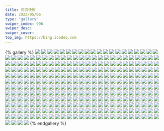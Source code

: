 ```yaml
---
title: 网页快照
date: 2022/05/06 
type: "gallery" 
swiper_index: 996
swiper_desc: 
swiper_cover: 
top_img: https://bing.icodeq.com 
---
```


{% gallery %}
![](https://alist.learnonly.xyz/d/!网页快照/blog.learnonly.xyz/2023-02-05_06-56-06.png)
![](https://alist.learnonly.xyz/d/!网页快照/blog.learnonly.xyz/2023-02-06_18-56-03.png)
![](https://alist.learnonly.xyz/d/!网页快照/blog.learnonly.xyz/2023-02-04_09-55-53.png)
![](https://alist.learnonly.xyz/d/!网页快照/blog.learnonly.xyz/2023-02-06_02-06-22.png)
![](https://alist.learnonly.xyz/d/!网页快照/blog.learnonly.xyz/2023-02-05_15-55-45.png)
![](https://alist.learnonly.xyz/d/!网页快照/blog.learnonly.xyz/2023-02-04_21-55-55.png)
![](https://alist.learnonly.xyz/d/!网页快照/blog.learnonly.xyz/2023-02-05_13-04-05.png)
![](https://alist.learnonly.xyz/d/!网页快照/blog.learnonly.xyz/2023-02-06_15-56-12.png)
![](https://alist.learnonly.xyz/d/!网页快照/blog.learnonly.xyz/2023-02-06_13-18-28.png)
![](https://alist.learnonly.xyz/d/!网页快照/blog.learnonly.xyz/2023-02-05_21-55-53.png)
![](https://alist.learnonly.xyz/d/!网页快照/blog.learnonly.xyz/2023-02-04_18-55-46.png)
![](https://alist.learnonly.xyz/d/!网页快照/blog.learnonly.xyz/2023-02-04_06-55-53.png)
![](https://alist.learnonly.xyz/d/!网页快照/blog.learnonly.xyz/2023-02-06_09-55-45.png)
![](https://alist.learnonly.xyz/d/!网页快照/blog.learnonly.xyz/2023-02-04_13-04-10.png)
![](https://alist.learnonly.xyz/d/!网页快照/blog.learnonly.xyz/2023-02-04_15-56-05.png)
![](https://alist.learnonly.xyz/d/!网页快照/blog.learnonly.xyz/2023-02-05_02-14-15.png)
![](https://alist.learnonly.xyz/d/!网页快照/blog.learnonly.xyz/2023-02-04_02-04-32.png)
![](https://alist.learnonly.xyz/d/!网页快照/blog.learnonly.xyz/2023-02-06_03-55-32.png)
![](https://alist.learnonly.xyz/d/!网页快照/blog.learnonly.xyz/2023-02-05_18-56-20.png)
![](https://alist.learnonly.xyz/d/!网页快照/blog.learnonly.xyz/2023-02-06_06-55-50.png)
![](https://alist.learnonly.xyz/d/!网页快照/blog.learnonly.xyz/2023-02-05_03-56-02.png)
![](https://alist.learnonly.xyz/d/!网页快照/blog.learnonly.xyz/2023-02-05_09-56-02.png)
![](https://alist.learnonly.xyz/d/!网页快照/blog.learnonly.xyz/2023-02-04_03-55-42.png)
![](https://alist.learnonly.xyz/d/!网页快照/todo.learnonly.xyz/2023-02-04_02-07-16.png)
![](https://alist.learnonly.xyz/d/!网页快照/todo.learnonly.xyz/2023-02-04_03-58-59.png)
![](https://alist.learnonly.xyz/d/!网页快照/todo.learnonly.xyz/2023-02-05_06-58-45.png)
![](https://alist.learnonly.xyz/d/!网页快照/todo.learnonly.xyz/2023-02-05_15-58-58.png)
![](https://alist.learnonly.xyz/d/!网页快照/todo.learnonly.xyz/2023-02-06_18-58-51.png)
![](https://alist.learnonly.xyz/d/!网页快照/todo.learnonly.xyz/2023-02-04_03-59-07.png)
![](https://alist.learnonly.xyz/d/!网页快照/todo.learnonly.xyz/2023-02-05_18-59-42.png)
![](https://alist.learnonly.xyz/d/!网页快照/todo.learnonly.xyz/2023-02-04_18-59-12.png)
![](https://alist.learnonly.xyz/d/!网页快照/todo.learnonly.xyz/2023-02-05_04-00-45.png)
![](https://alist.learnonly.xyz/d/!网页快照/todo.learnonly.xyz/2023-02-06_03-58-38.png)
![](https://alist.learnonly.xyz/d/!网页快照/todo.learnonly.xyz/2023-02-06_09-57-42.png)
![](https://alist.learnonly.xyz/d/!网页快照/todo.learnonly.xyz/2023-02-05_02-17-51.png)
![](https://alist.learnonly.xyz/d/!网页快照/todo.learnonly.xyz/2023-02-04_18-59-21.png)
![](https://alist.learnonly.xyz/d/!网页快照/todo.learnonly.xyz/2023-02-05_13-09-02.png)
![](https://alist.learnonly.xyz/d/!网页快照/todo.learnonly.xyz/2023-02-05_13-08-55.png)
![](https://alist.learnonly.xyz/d/!网页快照/todo.learnonly.xyz/2023-02-04_06-59-19.png)
![](https://alist.learnonly.xyz/d/!网页快照/todo.learnonly.xyz/2023-02-06_15-59-15.png)
![](https://alist.learnonly.xyz/d/!网页快照/todo.learnonly.xyz/2023-02-04_02-07-08.png)
![](https://alist.learnonly.xyz/d/!网页快照/todo.learnonly.xyz/2023-02-04_09-59-19.png)
![](https://alist.learnonly.xyz/d/!网页快照/todo.learnonly.xyz/2023-02-06_06-59-45.png)
![](https://alist.learnonly.xyz/d/!网页快照/todo.learnonly.xyz/2023-02-05_21-59-39.png)
![](https://alist.learnonly.xyz/d/!网页快照/todo.learnonly.xyz/2023-02-05_15-59-06.png)
![](https://alist.learnonly.xyz/d/!网页快照/todo.learnonly.xyz/2023-02-05_18-59-35.png)
![](https://alist.learnonly.xyz/d/!网页快照/todo.learnonly.xyz/2023-02-05_04-01-18.png)
![](https://alist.learnonly.xyz/d/!网页快照/todo.learnonly.xyz/2023-02-04_16-01-20.png)
![](https://alist.learnonly.xyz/d/!网页快照/todo.learnonly.xyz/2023-02-06_06-59-37.png)
![](https://alist.learnonly.xyz/d/!网页快照/todo.learnonly.xyz/2023-02-06_15-59-22.png)
![](https://alist.learnonly.xyz/d/!网页快照/todo.learnonly.xyz/2023-02-05_09-59-20.png)
![](https://alist.learnonly.xyz/d/!网页快照/todo.learnonly.xyz/2023-02-06_02-09-12.png)
![](https://alist.learnonly.xyz/d/!网页快照/todo.learnonly.xyz/2023-02-05_21-59-31.png)
![](https://alist.learnonly.xyz/d/!网页快照/todo.learnonly.xyz/2023-02-06_13-21-51.png)
![](https://alist.learnonly.xyz/d/!网页快照/todo.learnonly.xyz/2023-02-06_03-58-29.png)
![](https://alist.learnonly.xyz/d/!网页快照/todo.learnonly.xyz/2023-02-04_21-59-11.png)
![](https://alist.learnonly.xyz/d/!网页快照/todo.learnonly.xyz/2023-02-06_09-57-50.png)
![](https://alist.learnonly.xyz/d/!网页快照/todo.learnonly.xyz/2023-02-06_13-21-59.png)
![](https://alist.learnonly.xyz/d/!网页快照/todo.learnonly.xyz/2023-02-04_09-59-12.png)
![](https://alist.learnonly.xyz/d/!网页快照/todo.learnonly.xyz/2023-02-06_18-58-44.png)
![](https://alist.learnonly.xyz/d/!网页快照/todo.learnonly.xyz/2023-02-04_13-08-06.png)
![](https://alist.learnonly.xyz/d/!网页快照/todo.learnonly.xyz/2023-02-05_09-59-29.png)
![](https://alist.learnonly.xyz/d/!网页快照/todo.learnonly.xyz/2023-02-04_21-59-03.png)
![](https://alist.learnonly.xyz/d/!网页快照/todo.learnonly.xyz/2023-02-04_13-08-13.png)
![](https://alist.learnonly.xyz/d/!网页快照/todo.learnonly.xyz/2023-02-04_06-59-12.png)
![](https://alist.learnonly.xyz/d/!网页快照/todo.learnonly.xyz/2023-02-06_02-09-21.png)
![](https://alist.learnonly.xyz/d/!网页快照/todo.learnonly.xyz/2023-02-05_06-58-52.png)
![](https://alist.learnonly.xyz/d/!网页快照/todo.learnonly.xyz/2023-02-04_16-01-11.png)
![](https://alist.learnonly.xyz/d/!网页快照/todo.learnonly.xyz/2023-02-05_02-17-43.png)
![](https://alist.learnonly.xyz/d/!网页快照/time.piged.repl.co/2023-02-05_03-57-14.png)
![](https://alist.learnonly.xyz/d/!网页快照/time.piged.repl.co/2023-02-06_02-07-47.png)
![](https://alist.learnonly.xyz/d/!网页快照/time.piged.repl.co/2023-02-04_02-05-40.png)
![](https://alist.learnonly.xyz/d/!网页快照/time.piged.repl.co/2023-02-05_02-16-11.png)
![](https://alist.learnonly.xyz/d/!网页快照/time.piged.repl.co/2023-02-04_18-57-11.png)
![](https://alist.learnonly.xyz/d/!网页快照/time.piged.repl.co/2023-02-06_18-57-19.png)
![](https://alist.learnonly.xyz/d/!网页快照/time.piged.repl.co/2023-02-05_15-57-06.png)
![](https://alist.learnonly.xyz/d/!网页快照/time.piged.repl.co/2023-02-06_06-57-37.png)
![](https://alist.learnonly.xyz/d/!网页快照/time.piged.repl.co/2023-02-06_13-19-43.png)
![](https://alist.learnonly.xyz/d/!网页快照/time.piged.repl.co/2023-02-04_21-57-33.png)
![](https://alist.learnonly.xyz/d/!网页快照/time.piged.repl.co/2023-02-05_09-57-24.png)
![](https://alist.learnonly.xyz/d/!网页快照/time.piged.repl.co/2023-02-05_13-06-57.png)
![](https://alist.learnonly.xyz/d/!网页快照/time.piged.repl.co/2023-02-06_09-57-05.png)
![](https://alist.learnonly.xyz/d/!网页快照/time.piged.repl.co/2023-02-05_18-57-26.png)
![](https://alist.learnonly.xyz/d/!网页快照/time.piged.repl.co/2023-02-04_09-57-15.png)
![](https://alist.learnonly.xyz/d/!网页快照/time.piged.repl.co/2023-02-04_13-05-42.png)
![](https://alist.learnonly.xyz/d/!网页快照/time.piged.repl.co/2023-02-05_06-57-24.png)
![](https://alist.learnonly.xyz/d/!网页快照/time.piged.repl.co/2023-02-04_15-59-29.png)
![](https://alist.learnonly.xyz/d/!网页快照/time.piged.repl.co/2023-02-05_21-56-52.png)
![](https://alist.learnonly.xyz/d/!网页快照/time.piged.repl.co/2023-02-06_03-56-47.png)
![](https://alist.learnonly.xyz/d/!网页快照/time.piged.repl.co/2023-02-04_03-56-57.png)
![](https://alist.learnonly.xyz/d/!网页快照/time.piged.repl.co/2023-02-04_06-57-08.png)
![](https://alist.learnonly.xyz/d/!网页快照/time.piged.repl.co/2023-02-06_15-57-47.png)
![](https://alist.learnonly.xyz/d/!网页快照/read.learnonly.xyz/2023-02-04_06-58-43.png)
![](https://alist.learnonly.xyz/d/!网页快照/read.learnonly.xyz/2023-02-06_13-21-26.png)
![](https://alist.learnonly.xyz/d/!网页快照/read.learnonly.xyz/2023-02-05_13-08-32.png)
![](https://alist.learnonly.xyz/d/!网页快照/read.learnonly.xyz/2023-02-04_02-06-43.png)
![](https://alist.learnonly.xyz/d/!网页快照/read.learnonly.xyz/2023-02-05_02-17-19.png)
![](https://alist.learnonly.xyz/d/!网页快照/read.learnonly.xyz/2023-02-06_18-58-18.png)
![](https://alist.learnonly.xyz/d/!网页快照/read.learnonly.xyz/2023-02-05_21-58-20.png)
![](https://alist.learnonly.xyz/d/!网页快照/read.learnonly.xyz/2023-02-05_06-58-21.png)
![](https://alist.learnonly.xyz/d/!网页快照/read.learnonly.xyz/2023-02-06_09-57-17.png)
![](https://alist.learnonly.xyz/d/!网页快照/read.learnonly.xyz/2023-02-04_09-58-54.png)
![](https://alist.learnonly.xyz/d/!网页快照/read.learnonly.xyz/2023-02-05_18-59-04.png)
![](https://alist.learnonly.xyz/d/!网页快照/read.learnonly.xyz/2023-02-04_21-58-38.png)
![](https://alist.learnonly.xyz/d/!网页快照/read.learnonly.xyz/2023-02-06_02-08-47.png)
![](https://alist.learnonly.xyz/d/!网页快照/read.learnonly.xyz/2023-02-04_18-58-44.png)
![](https://alist.learnonly.xyz/d/!网页快照/read.learnonly.xyz/2023-02-06_15-58-49.png)
![](https://alist.learnonly.xyz/d/!网页快照/read.learnonly.xyz/2023-02-06_03-57-58.png)
![](https://alist.learnonly.xyz/d/!网页快照/read.learnonly.xyz/2023-02-05_15-58-30.png)
![](https://alist.learnonly.xyz/d/!网页快照/read.learnonly.xyz/2023-02-06_06-59-10.png)
![](https://alist.learnonly.xyz/d/!网页快照/read.learnonly.xyz/2023-02-04_03-58-25.png)
![](https://alist.learnonly.xyz/d/!网页快照/read.learnonly.xyz/2023-02-04_16-00-40.png)
![](https://alist.learnonly.xyz/d/!网页快照/read.learnonly.xyz/2023-02-05_09-58-39.png)
![](https://alist.learnonly.xyz/d/!网页快照/read.learnonly.xyz/2023-02-04_13-07-12.png)
![](https://alist.learnonly.xyz/d/!网页快照/read.learnonly.xyz/2023-02-05_03-58-49.png)
![](https://alist.learnonly.xyz/d/!网页快照/docs.learnonly.xyz/2023-02-06_15-59-01.png)
![](https://alist.learnonly.xyz/d/!网页快照/docs.learnonly.xyz/2023-02-05_02-17-29.png)
![](https://alist.learnonly.xyz/d/!网页快照/docs.learnonly.xyz/2023-02-05_06-58-31.png)
![](https://alist.learnonly.xyz/d/!网页快照/docs.learnonly.xyz/2023-02-05_03-58-59.png)
![](https://alist.learnonly.xyz/d/!网页快照/docs.learnonly.xyz/2023-02-04_18-58-54.png)
![](https://alist.learnonly.xyz/d/!网页快照/docs.learnonly.xyz/2023-02-06_02-08-59.png)
![](https://alist.learnonly.xyz/d/!网页快照/docs.learnonly.xyz/2023-02-06_18-58-30.png)
![](https://alist.learnonly.xyz/d/!网页快照/docs.learnonly.xyz/2023-02-04_09-59-04.png)
![](https://alist.learnonly.xyz/d/!网页快照/docs.learnonly.xyz/2023-02-05_09-58-49.png)
![](https://alist.learnonly.xyz/d/!网页快照/docs.learnonly.xyz/2023-02-05_15-58-40.png)
![](https://alist.learnonly.xyz/d/!网页快照/docs.learnonly.xyz/2023-02-06_09-57-27.png)
![](https://alist.learnonly.xyz/d/!网页快照/docs.learnonly.xyz/2023-02-05_13-08-42.png)
![](https://alist.learnonly.xyz/d/!网页快照/docs.learnonly.xyz/2023-02-06_13-21-36.png)
![](https://alist.learnonly.xyz/d/!网页快照/docs.learnonly.xyz/2023-02-05_18-59-15.png)
![](https://alist.learnonly.xyz/d/!网页快照/docs.learnonly.xyz/2023-02-04_02-06-53.png)
![](https://alist.learnonly.xyz/d/!网页快照/docs.learnonly.xyz/2023-02-04_21-58-48.png)
![](https://alist.learnonly.xyz/d/!网页快照/docs.learnonly.xyz/2023-02-05_21-59-11.png)
![](https://alist.learnonly.xyz/d/!网页快照/docs.learnonly.xyz/2023-02-04_13-07-51.png)
![](https://alist.learnonly.xyz/d/!网页快照/docs.learnonly.xyz/2023-02-06_03-58-09.png)
![](https://alist.learnonly.xyz/d/!网页快照/docs.learnonly.xyz/2023-02-04_03-58-35.png)
![](https://alist.learnonly.xyz/d/!网页快照/docs.learnonly.xyz/2023-02-04_16-00-55.png)
![](https://alist.learnonly.xyz/d/!网页快照/docs.learnonly.xyz/2023-02-04_06-58-54.png)
![](https://alist.learnonly.xyz/d/!网页快照/docs.learnonly.xyz/2023-02-06_06-59-20.png)
![](https://alist.learnonly.xyz/d/!网页快照/uptime.pighog.repl.co/2023-02-04_09-57-08.png)
![](https://alist.learnonly.xyz/d/!网页快照/uptime.pighog.repl.co/2023-02-04_06-57-00.png)
![](https://alist.learnonly.xyz/d/!网页快照/uptime.pighog.repl.co/2023-02-05_15-56-59.png)
![](https://alist.learnonly.xyz/d/!网页快照/uptime.pighog.repl.co/2023-02-04_02-05-32.png)
![](https://alist.learnonly.xyz/d/!网页快照/uptime.pighog.repl.co/2023-02-06_02-07-39.png)
![](https://alist.learnonly.xyz/d/!网页快照/uptime.pighog.repl.co/2023-02-05_21-56-45.png)
![](https://alist.learnonly.xyz/d/!网页快照/uptime.pighog.repl.co/2023-02-06_03-56-39.png)
![](https://alist.learnonly.xyz/d/!网页快照/uptime.pighog.repl.co/2023-02-06_09-56-58.png)
![](https://alist.learnonly.xyz/d/!网页快照/uptime.pighog.repl.co/2023-02-06_18-57-11.png)
![](https://alist.learnonly.xyz/d/!网页快照/uptime.pighog.repl.co/2023-02-05_02-16-04.png)
![](https://alist.learnonly.xyz/d/!网页快照/uptime.pighog.repl.co/2023-02-06_06-57-29.png)
![](https://alist.learnonly.xyz/d/!网页快照/uptime.pighog.repl.co/2023-02-04_13-05-35.png)
![](https://alist.learnonly.xyz/d/!网页快照/uptime.pighog.repl.co/2023-02-05_18-57-19.png)
![](https://alist.learnonly.xyz/d/!网页快照/uptime.pighog.repl.co/2023-02-05_13-05-02.png)
![](https://alist.learnonly.xyz/d/!网页快照/uptime.pighog.repl.co/2023-02-05_03-57-07.png)
![](https://alist.learnonly.xyz/d/!网页快照/uptime.pighog.repl.co/2023-02-04_21-57-26.png)
![](https://alist.learnonly.xyz/d/!网页快照/uptime.pighog.repl.co/2023-02-04_03-56-49.png)
![](https://alist.learnonly.xyz/d/!网页快照/uptime.pighog.repl.co/2023-02-04_15-59-22.png)
![](https://alist.learnonly.xyz/d/!网页快照/uptime.pighog.repl.co/2023-02-06_13-19-35.png)
![](https://alist.learnonly.xyz/d/!网页快照/uptime.pighog.repl.co/2023-02-04_18-57-03.png)
![](https://alist.learnonly.xyz/d/!网页快照/uptime.pighog.repl.co/2023-02-05_09-57-16.png)
![](https://alist.learnonly.xyz/d/!网页快照/uptime.pighog.repl.co/2023-02-05_06-57-17.png)
![](https://alist.learnonly.xyz/d/!网页快照/uptime.pighog.repl.co/2023-02-06_15-57-40.png)
![](https://alist.learnonly.xyz/d/!网页快照/space.bilibili.com/2023-02-05_03-55-55.png)
![](https://alist.learnonly.xyz/d/!网页快照/space.bilibili.com/2023-02-06_18-55-55.png)
![](https://alist.learnonly.xyz/d/!网页快照/space.bilibili.com/2023-02-04_02-04-25.png)
![](https://alist.learnonly.xyz/d/!网页快照/space.bilibili.com/2023-02-06_06-55-43.png)
![](https://alist.learnonly.xyz/d/!网页快照/space.bilibili.com/2023-02-06_09-55-37.png)
![](https://alist.learnonly.xyz/d/!网页快照/space.bilibili.com/2023-02-04_15-55-58.png)
![](https://alist.learnonly.xyz/d/!网页快照/space.bilibili.com/2023-02-06_02-06-15.png)
![](https://alist.learnonly.xyz/d/!网页快照/space.bilibili.com/2023-02-05_15-55-38.png)
![](https://alist.learnonly.xyz/d/!网页快照/space.bilibili.com/2023-02-05_18-56-13.png)
![](https://alist.learnonly.xyz/d/!网页快照/space.bilibili.com/2023-02-06_13-18-20.png)
![](https://alist.learnonly.xyz/d/!网页快照/space.bilibili.com/2023-02-06_03-55-25.png)
![](https://alist.learnonly.xyz/d/!网页快照/space.bilibili.com/2023-02-05_09-55-55.png)
![](https://alist.learnonly.xyz/d/!网页快照/space.bilibili.com/2023-02-04_18-55-39.png)
![](https://alist.learnonly.xyz/d/!网页快照/space.bilibili.com/2023-02-04_06-55-46.png)
![](https://alist.learnonly.xyz/d/!网页快照/space.bilibili.com/2023-02-05_02-14-08.png)
![](https://alist.learnonly.xyz/d/!网页快照/space.bilibili.com/2023-02-05_13-03-57.png)
![](https://alist.learnonly.xyz/d/!网页快照/space.bilibili.com/2023-02-04_21-55-46.png)
![](https://alist.learnonly.xyz/d/!网页快照/space.bilibili.com/2023-02-05_06-55-59.png)
![](https://alist.learnonly.xyz/d/!网页快照/space.bilibili.com/2023-02-04_09-55-44.png)
![](https://alist.learnonly.xyz/d/!网页快照/space.bilibili.com/2023-02-05_21-55-44.png)
![](https://alist.learnonly.xyz/d/!网页快照/space.bilibili.com/2023-02-06_15-56-03.png)
![](https://alist.learnonly.xyz/d/!网页快照/space.bilibili.com/2023-02-04_13-04-02.png)
![](https://alist.learnonly.xyz/d/!网页快照/space.bilibili.com/2023-02-04_03-55-33.png)
![](https://alist.learnonly.xyz/d/!网页快照/alist.learnonly.xyz/2023-02-04_02-04-13.png)
![](https://alist.learnonly.xyz/d/!网页快照/alist.learnonly.xyz/2023-02-04_13-03-50.png)
![](https://alist.learnonly.xyz/d/!网页快照/alist.learnonly.xyz/2023-02-06_09-55-27.png)
![](https://alist.learnonly.xyz/d/!网页快照/alist.learnonly.xyz/2023-02-05_21-55-32.png)
![](https://alist.learnonly.xyz/d/!网页快照/alist.learnonly.xyz/2023-02-05_02-13-57.png)
![](https://alist.learnonly.xyz/d/!网页快照/alist.learnonly.xyz/2023-02-06_06-55-33.png)
![](https://alist.learnonly.xyz/d/!网页快照/alist.learnonly.xyz/2023-02-06_02-06-04.png)
![](https://alist.learnonly.xyz/d/!网页快照/alist.learnonly.xyz/2023-02-04_09-55-29.png)
![](https://alist.learnonly.xyz/d/!网页快照/alist.learnonly.xyz/2023-02-05_15-55-27.png)
![](https://alist.learnonly.xyz/d/!网页快照/alist.learnonly.xyz/2023-02-05_09-55-44.png)
![](https://alist.learnonly.xyz/d/!网页快照/alist.learnonly.xyz/2023-02-06_18-55-44.png)
![](https://alist.learnonly.xyz/d/!网页快照/alist.learnonly.xyz/2023-02-04_03-55-24.png)
![](https://alist.learnonly.xyz/d/!网页快照/alist.learnonly.xyz/2023-02-04_06-55-35.png)
![](https://alist.learnonly.xyz/d/!网页快照/alist.learnonly.xyz/2023-02-04_18-55-24.png)
![](https://alist.learnonly.xyz/d/!网页快照/alist.learnonly.xyz/2023-02-06_03-55-16.png)
![](https://alist.learnonly.xyz/d/!网页快照/alist.learnonly.xyz/2023-02-05_06-55-45.png)
![](https://alist.learnonly.xyz/d/!网页快照/alist.learnonly.xyz/2023-02-06_13-18-09.png)
![](https://alist.learnonly.xyz/d/!网页快照/alist.learnonly.xyz/2023-02-05_18-56-01.png)
![](https://alist.learnonly.xyz/d/!网页快照/alist.learnonly.xyz/2023-02-05_03-55-44.png)
![](https://alist.learnonly.xyz/d/!网页快照/alist.learnonly.xyz/2023-02-04_15-55-47.png)
![](https://alist.learnonly.xyz/d/!网页快照/alist.learnonly.xyz/2023-02-05_13-03-47.png)
![](https://alist.learnonly.xyz/d/!网页快照/alist.learnonly.xyz/2023-02-04_21-55-37.png)
![](https://alist.learnonly.xyz/d/!网页快照/alist.learnonly.xyz/2023-02-06_15-55-51.png)
![](https://alist.learnonly.xyz/d/!网页快照/vercel.pighog.repl.co/2023-02-05_13-04-29.png)
![](https://alist.learnonly.xyz/d/!网页快照/vercel.pighog.repl.co/2023-02-06_15-56-39.png)
![](https://alist.learnonly.xyz/d/!网页快照/vercel.pighog.repl.co/2023-02-04_21-56-19.png)
![](https://alist.learnonly.xyz/d/!网页快照/vercel.pighog.repl.co/2023-02-04_03-56-08.png)
![](https://alist.learnonly.xyz/d/!网页快照/vercel.pighog.repl.co/2023-02-04_09-56-17.png)
![](https://alist.learnonly.xyz/d/!网页快照/vercel.pighog.repl.co/2023-02-05_03-56-27.png)
![](https://alist.learnonly.xyz/d/!网页快照/vercel.pighog.repl.co/2023-02-05_02-14-40.png)
![](https://alist.learnonly.xyz/d/!网页快照/vercel.pighog.repl.co/2023-02-05_09-56-27.png)
![](https://alist.learnonly.xyz/d/!网页快照/vercel.pighog.repl.co/2023-02-05_15-56-10.png)
![](https://alist.learnonly.xyz/d/!网页快照/vercel.pighog.repl.co/2023-02-04_02-04-57.png)
![](https://alist.learnonly.xyz/d/!网页快照/vercel.pighog.repl.co/2023-02-06_18-56-27.png)
![](https://alist.learnonly.xyz/d/!网页快照/vercel.pighog.repl.co/2023-02-04_13-04-33.png)
![](https://alist.learnonly.xyz/d/!网页快照/vercel.pighog.repl.co/2023-02-05_18-56-45.png)
![](https://alist.learnonly.xyz/d/!网页快照/vercel.pighog.repl.co/2023-02-05_21-56-18.png)
![](https://alist.learnonly.xyz/d/!网页快照/vercel.pighog.repl.co/2023-02-06_03-55-59.png)
![](https://alist.learnonly.xyz/d/!网页快照/vercel.pighog.repl.co/2023-02-06_06-56-16.png)
![](https://alist.learnonly.xyz/d/!网页快照/vercel.pighog.repl.co/2023-02-06_02-06-47.png)
![](https://alist.learnonly.xyz/d/!网页快照/vercel.pighog.repl.co/2023-02-06_09-56-11.png)
![](https://alist.learnonly.xyz/d/!网页快照/vercel.pighog.repl.co/2023-02-04_06-56-16.png)
![](https://alist.learnonly.xyz/d/!网页快照/vercel.pighog.repl.co/2023-02-06_13-18-53.png)
![](https://alist.learnonly.xyz/d/!网页快照/vercel.pighog.repl.co/2023-02-04_18-56-09.png)
![](https://alist.learnonly.xyz/d/!网页快照/vercel.pighog.repl.co/2023-02-04_15-56-29.png)
![](https://alist.learnonly.xyz/d/!网页快照/vercel.pighog.repl.co/2023-02-05_06-56-31.png)
![](https://alist.learnonly.xyz/d/!网页快照/img.pighog.repl.co/2023-02-04_15-56-22.png)
![](https://alist.learnonly.xyz/d/!网页快照/img.pighog.repl.co/2023-02-06_09-56-03.png)
![](https://alist.learnonly.xyz/d/!网页快照/img.pighog.repl.co/2023-02-04_03-56-01.png)
![](https://alist.learnonly.xyz/d/!网页快照/img.pighog.repl.co/2023-02-05_06-56-24.png)
![](https://alist.learnonly.xyz/d/!网页快照/img.pighog.repl.co/2023-02-04_18-56-03.png)
![](https://alist.learnonly.xyz/d/!网页快照/img.pighog.repl.co/2023-02-05_18-56-38.png)
![](https://alist.learnonly.xyz/d/!网页快照/img.pighog.repl.co/2023-02-05_09-56-20.png)
![](https://alist.learnonly.xyz/d/!网页快照/img.pighog.repl.co/2023-02-06_03-55-52.png)
![](https://alist.learnonly.xyz/d/!网页快照/img.pighog.repl.co/2023-02-06_13-18-46.png)
![](https://alist.learnonly.xyz/d/!网页快照/img.pighog.repl.co/2023-02-04_02-04-51.png)
![](https://alist.learnonly.xyz/d/!网页快照/img.pighog.repl.co/2023-02-04_09-56-10.png)
![](https://alist.learnonly.xyz/d/!网页快照/img.pighog.repl.co/2023-02-06_15-56-32.png)
![](https://alist.learnonly.xyz/d/!网页快照/img.pighog.repl.co/2023-02-04_21-56-12.png)
![](https://alist.learnonly.xyz/d/!网页快照/img.pighog.repl.co/2023-02-05_21-56-11.png)
![](https://alist.learnonly.xyz/d/!网页快照/img.pighog.repl.co/2023-02-06_02-06-40.png)
![](https://alist.learnonly.xyz/d/!网页快照/img.pighog.repl.co/2023-02-04_06-56-10.png)
![](https://alist.learnonly.xyz/d/!网页快照/img.pighog.repl.co/2023-02-05_02-14-33.png)
![](https://alist.learnonly.xyz/d/!网页快照/img.pighog.repl.co/2023-02-06_06-56-09.png)
![](https://alist.learnonly.xyz/d/!网页快照/img.pighog.repl.co/2023-02-05_13-04-23.png)
![](https://alist.learnonly.xyz/d/!网页快照/img.pighog.repl.co/2023-02-04_13-04-26.png)
![](https://alist.learnonly.xyz/d/!网页快照/img.pighog.repl.co/2023-02-05_03-56-20.png)
![](https://alist.learnonly.xyz/d/!网页快照/img.pighog.repl.co/2023-02-06_18-56-21.png)
![](https://alist.learnonly.xyz/d/!网页快照/img.pighog.repl.co/2023-02-05_15-56-03.png)
![](https://alist.learnonly.xyz/d/!网页快照/news.pigp.repl.co/2023-02-05_02-15-57.png)
![](https://alist.learnonly.xyz/d/!网页快照/news.pigp.repl.co/2023-02-05_06-57-10.png)
![](https://alist.learnonly.xyz/d/!网页快照/news.pigp.repl.co/2023-02-05_15-56-35.png)
![](https://alist.learnonly.xyz/d/!网页快照/news.pigp.repl.co/2023-02-05_18-57-11.png)
![](https://alist.learnonly.xyz/d/!网页快照/news.pigp.repl.co/2023-02-06_03-56-31.png)
![](https://alist.learnonly.xyz/d/!网页快照/news.pigp.repl.co/2023-02-04_09-57-01.png)
![](https://alist.learnonly.xyz/d/!网页快照/news.pigp.repl.co/2023-02-04_06-56-52.png)
![](https://alist.learnonly.xyz/d/!网页快照/news.pigp.repl.co/2023-02-06_13-19-27.png)
![](https://alist.learnonly.xyz/d/!网页快照/news.pigp.repl.co/2023-02-04_18-56-56.png)
![](https://alist.learnonly.xyz/d/!网页快照/news.pigp.repl.co/2023-02-05_03-56-59.png)
![](https://alist.learnonly.xyz/d/!网页快照/news.pigp.repl.co/2023-02-04_15-59-15.png)
![](https://alist.learnonly.xyz/d/!网页快照/news.pigp.repl.co/2023-02-04_21-57-19.png)
![](https://alist.learnonly.xyz/d/!网页快照/news.pigp.repl.co/2023-02-05_13-04-55.png)
![](https://alist.learnonly.xyz/d/!网页快照/news.pigp.repl.co/2023-02-06_18-57-03.png)
![](https://alist.learnonly.xyz/d/!网页快照/news.pigp.repl.co/2023-02-04_13-05-26.png)
![](https://alist.learnonly.xyz/d/!网页快照/news.pigp.repl.co/2023-02-06_09-56-50.png)
![](https://alist.learnonly.xyz/d/!网页快照/news.pigp.repl.co/2023-02-04_03-56-42.png)
![](https://alist.learnonly.xyz/d/!网页快照/news.pigp.repl.co/2023-02-06_02-07-32.png)
![](https://alist.learnonly.xyz/d/!网页快照/news.pigp.repl.co/2023-02-05_09-56-50.png)
![](https://alist.learnonly.xyz/d/!网页快照/news.pigp.repl.co/2023-02-06_06-57-22.png)
![](https://alist.learnonly.xyz/d/!网页快照/news.pigp.repl.co/2023-02-06_15-57-16.png)
![](https://alist.learnonly.xyz/d/!网页快照/news.pigp.repl.co/2023-02-04_02-05-25.png)
![](https://alist.learnonly.xyz/d/!网页快照/news.pigp.repl.co/2023-02-05_21-56-37.png)
![](https://alist.learnonly.xyz/d/!网页快照/pighog.vercel.app/2023-02-04_03-55-52.png)
![](https://alist.learnonly.xyz/d/!网页快照/pighog.vercel.app/2023-02-04_09-56-00.png)
![](https://alist.learnonly.xyz/d/!网页快照/pighog.vercel.app/2023-02-04_06-56-00.png)
![](https://alist.learnonly.xyz/d/!网页快照/pighog.vercel.app/2023-02-06_06-55-59.png)
![](https://alist.learnonly.xyz/d/!网页快照/pighog.vercel.app/2023-02-06_02-06-30.png)
![](https://alist.learnonly.xyz/d/!网页快照/pighog.vercel.app/2023-02-05_03-56-11.png)
![](https://alist.learnonly.xyz/d/!网页快照/pighog.vercel.app/2023-02-04_21-56-03.png)
![](https://alist.learnonly.xyz/d/!网页快照/pighog.vercel.app/2023-02-05_06-56-14.png)
![](https://alist.learnonly.xyz/d/!网页快照/pighog.vercel.app/2023-02-05_15-55-53.png)
![](https://alist.learnonly.xyz/d/!网页快照/pighog.vercel.app/2023-02-05_21-56-01.png)
![](https://alist.learnonly.xyz/d/!网页快照/pighog.vercel.app/2023-02-06_15-56-22.png)
![](https://alist.learnonly.xyz/d/!网页快照/pighog.vercel.app/2023-02-05_13-04-13.png)
![](https://alist.learnonly.xyz/d/!网页快照/pighog.vercel.app/2023-02-05_18-56-28.png)
![](https://alist.learnonly.xyz/d/!网页快照/pighog.vercel.app/2023-02-04_15-56-12.png)
![](https://alist.learnonly.xyz/d/!网页快照/pighog.vercel.app/2023-02-05_09-56-10.png)
![](https://alist.learnonly.xyz/d/!网页快照/pighog.vercel.app/2023-02-06_09-55-54.png)
![](https://alist.learnonly.xyz/d/!网页快照/pighog.vercel.app/2023-02-06_13-18-37.png)
![](https://alist.learnonly.xyz/d/!网页快照/pighog.vercel.app/2023-02-06_03-55-42.png)
![](https://alist.learnonly.xyz/d/!网页快照/pighog.vercel.app/2023-02-04_02-04-41.png)
![](https://alist.learnonly.xyz/d/!网页快照/pighog.vercel.app/2023-02-04_18-55-53.png)
![](https://alist.learnonly.xyz/d/!网页快照/pighog.vercel.app/2023-02-05_02-14-24.png)
![](https://alist.learnonly.xyz/d/!网页快照/pighog.vercel.app/2023-02-04_13-04-17.png)
![](https://alist.learnonly.xyz/d/!网页快照/pighog.vercel.app/2023-02-06_18-56-11.png)
{% endgallery %}
